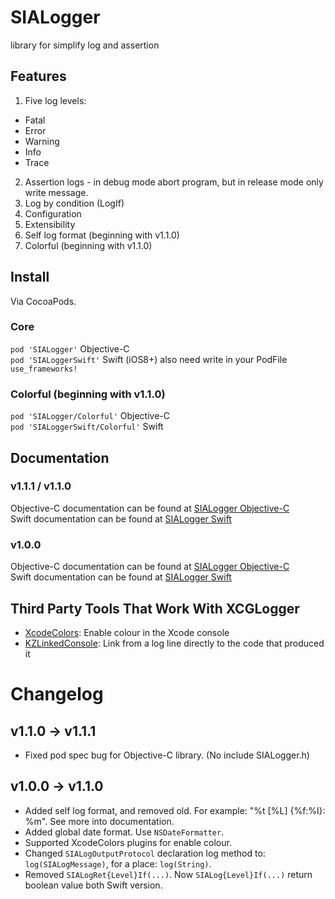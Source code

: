 # SIALogger
library for simplify log and assertion

## Features

1. Five log levels:
  * Fatal
  * Error
  * Warning
  * Info
  * Trace
2. Assertion logs - in debug mode abort program, but in release mode only write message.
3. Log by condition (LogIf)
4. Configuration
5. Extensibility
6. Self log format (beginning with v1.1.0)
7. Colorful (beginning with v1.1.0)

## Install
Via CocoaPods.

### Core
`pod 'SIALogger'` Objective-C  
`pod 'SIALoggerSwift'` Swift (iOS8+) also need write in your PodFile `use_frameworks!`

### Colorful (beginning with v1.1.0)
`pod 'SIALogger/Colorful'` Objective-C  
`pod 'SIALoggerSwift/Colorful'` Swift

## Documentation
### v1.1.1 / v1.1.0
Objective-C documentation can be found at [SIALogger Objective-C](https://github.com/ivlevAstef/SIALogger/wiki/SIALogger-Objective-C_v110)  
Swift documentation can be found at [SIALogger Swift](https://github.com/ivlevAstef/SIALogger/wiki/SIALogger-Swift_v110)

### v1.0.0
Objective-C documentation can be found at [SIALogger Objective-C](https://github.com/ivlevAstef/SIALogger/wiki/SIALogger-Objective-C)  
Swift documentation can be found at [SIALogger Swift](https://github.com/ivlevAstef/SIALogger/wiki/SIALogger-Swift)

## Third Party Tools That Work With XCGLogger
* [XcodeColors](https://github.com/robbiehanson/XcodeColors): Enable colour in the Xcode console 
* [KZLinkedConsole](https://github.com/krzysztofzablocki/KZLinkedConsole): Link from a log line directly to the code that produced it 

# Changelog
## v1.1.0 -> v1.1.1
* Fixed pod spec bug for Objective-C library. (No include SIALogger.h)

## v1.0.0 -> v1.1.0
* Added self log format, and removed old. For example: "%t [%L] {%f:%l}: %m". See more into documentation.
* Added global date format. Use `NSDateFormatter`.
* Supported XcodeColors plugins for enable colour.
* Changed `SIALogOutputProtocol` declaration log method to: `log(SIALogMessage)`, for a place: `log(String)`.
* Removed `SIALogRet{Level}If(...)`. Now `SIALog{Level}If(...)` return boolean value both Swift version.
